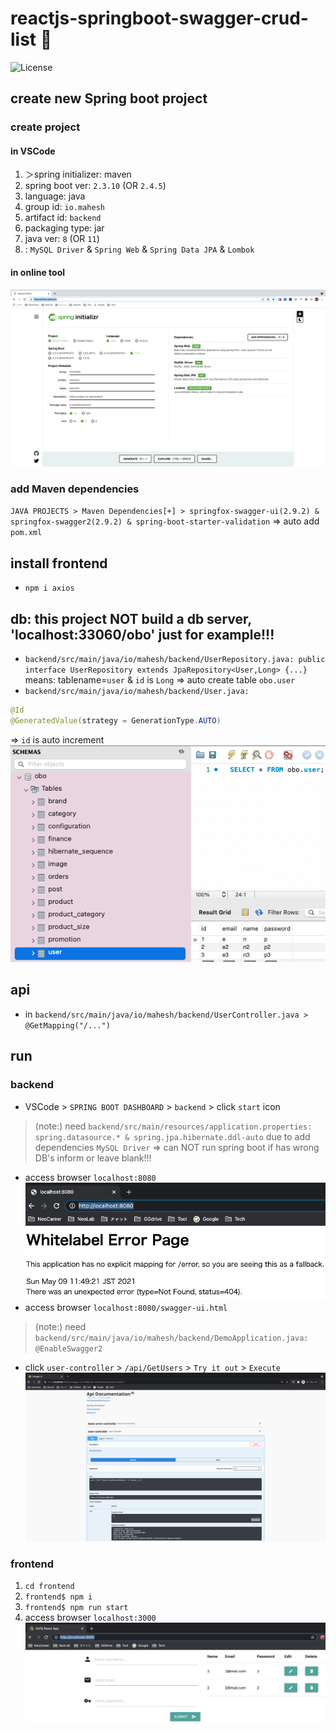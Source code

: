 # reactjs-springboot-swagger-crud-list 🐳

![License](https://img.shields.io/github/license/tquangdo/reactjs-springboot-swagger-crud-list?color=f05340)

## create new Spring boot project
### create project
#### in VSCode
1. ＞spring initializer: maven
2. spring boot ver: `2.3.10` (OR `2.4.5`)
3. language: java
4. group id: `io.mahesh`
5. artifact id: `backend`
6. packaging type: jar
7. java ver: `8` (OR `11`)
8. : `MySQL Driver` & `Spring Web` & `Spring Data JPA` & `Lombok`
#### in online tool
![initializr](screenshot/initializr.png)
### add Maven dependencies
`JAVA PROJECTS > Maven Dependencies[+] > springfox-swagger-ui(2.9.2) & springfox-swagger2(2.9.2) & spring-boot-starter-validation`
=> auto add `pom.xml`

## install frontend
- `npm i axios`

## db: this project NOT build a db server, 'localhost:33060/obo' just for example!!!
- `backend/src/main/java/io/mahesh/backend/UserRepository.java: public interface UserRepository extends JpaRepository<User,Long> {...}` means: tablename=`user` & `id` is `Long`
=> auto create table `obo.user`
- `backend/src/main/java/io/mahesh/backend/User.java:`
```java
@Id
@GeneratedValue(strategy = GenerationType.AUTO)
```
=> `id` is auto increment
![db](screenshot/db.png)

## api
- in `backend/src/main/java/io/mahesh/backend/UserController.java > @GetMapping("/...")`

## run
### backend
- VSCode > `SPRING BOOT DASHBOARD` > `backend` > click `start` icon
>(note:) need `backend/src/main/resources/application.properties: spring.datasource.* & spring.jpa.hibernate.ddl-auto` due to add dependencies `MySQL Driver`
>=> can NOT run spring boot if has wrong DB's inform or leave blank!!!
- access browser `localhost:8080`
![be](screenshot/be.png)
- access browser `localhost:8080/swagger-ui.html`
>(note:) need `backend/src/main/java/io/mahesh/backend/DemoApplication.java: @EnableSwagger2`
- click `user-controller` > `/api/GetUsers` > `Try it out` > `Execute`
![swagger](screenshot/swagger.png)
### frontend
1. `cd frontend`
2. `frontend$ npm i`
3. `frontend$ npm run start`
4. access browser `localhost:3000`
![demo](screenshot/demo.png)
